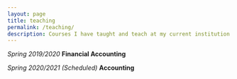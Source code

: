 ```yaml
---
layout: page
title: teaching
permalink: /teaching/
description: Courses I have taught and teach at my current institution
---
```


*Spring 2019/2020* **Financial Accounting** 

*Spring 2020/2021 (Scheduled)* **Accounting** 




